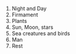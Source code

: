 1. Night and Day
2. Firmament
3. Plants
4. Sun, Moon, stars
5. Sea creatures and birds
6. Man
7. Rest

